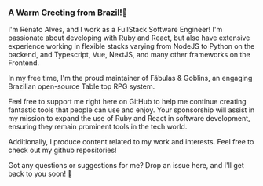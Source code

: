 ### A Warm Greeting from Brazil!🌴

I'm Renato Alves, and I work as a FullStack Software Engineer!
I'm passionate about developing with Ruby and React, but also have extensive experience working in flexible stacks varying from NodeJS to Python on the backend, and Typescript, Vue, NextJS, and many other frameworks on the Frontend.

In my free time, I'm the proud maintainer of Fábulas & Goblins, an engaging Brazilian open-source Table top RPG system.

Feel free to support me right here on GitHub to help me continue creating fantastic tools that people can use and enjoy. Your sponsorship will assist in my mission to expand the use of Ruby and React in software development, ensuring they remain prominent tools in the tech world.

Additionally, I produce content related to my work and interests. Feel free to check out my github repositories!

Got any questions or suggestions for me? Drop an issue here, and I'll get back to you soon! 👋
